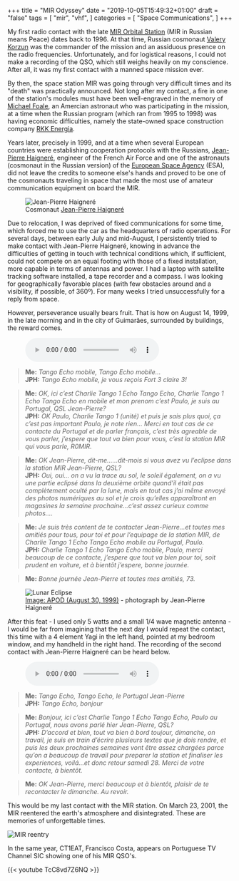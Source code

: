 +++
title = "MIR Odyssey"
date = "2019-10-05T15:49:32+01:00"
draft = "false"
tags = [
    "mir",
    "vhf",
]
categories = [
    "Space Communications",
]
+++

My first radio contact with the late [MIR Orbital Station](http://www.russianspaceweb.com/mir.html) (MIR in Russian means Peace) dates back to 1996. At that time, Russian cosmonaut [Valery Korzun](http://www.jsc.nasa.gov/Bios/htmlbios/korzun.html) was the commander of the mission and an assiduous presence on the radio frequencies. Unfortunately, and for logistical reasons, I could not make a recording of the QSO, which still weighs heavily on my conscience. After all, it was my first contact with a manned space mission ever.

By then, the space station MIR was going through very difficult times and its "death" was practically announced. Not long after my contact, a fire in one of the station's modules must have been well-engraved in the memory of [Michael Foale](http://www.jsc.nasa.gov/Bios/htmlbios/foale.html), an Amercian astronaut who was participating in the mission, at a time when the Russian program (which ran from 1995 to 1998) was having economic difficulties, namely the state-owned space construction company [RKK Energia](http://www.energia.ru/).

Years later, precisely in 1999, and at a time when several European countries were establishing cooperation protocols with the Russians, [Jean-Pierre Haigneré](http://www.esa.int/esaHS/ESAKMQ0VMOC_astronauts_0.html), engineer of the French Air Force and one of the astronauts (cosmonaut in the Russian version) of the [European Space Agency](http://www.esa.int/esaCP/index.html) (ESA), did not leave the credits to someone else's hands and proved to be one of the cosmonauts traveling in space that made the most use of amateur communication equipment on board the MIR.

<figure>
  <img src="/images/jph.jpg" alt="Jean-Pierre Haigneré">
  <figcaption>Cosmonaut <a href="https://www.esa.int/Our_Activities/Human_and_Robotic_Exploration/Astronauts/Jean-Pierre_Haignere">Jean-Pierre Haigneré</a></figcaption>
</figure>


Due to relocation, I was deprived of fixed communications for some time, which forced me to use the car as the headquarters of radio operations. For several days, between early July and mid-August, I persistently tried to make contact with Jean-Pierre Haigneré, knowing in advance the difficulties of getting in touch with technical conditions which, if sufficient, could not compete on an equal footing with those of a fixed installation, more capable in terms of antennas and power. I had a laptop with satellite tracking software installed, a tape recorder and a compass. I was looking for geographically favorable places (with few obstacles around and a visibility, if possible, of 360º). For many weeks I tried unsuccessfully for a reply from space.

However, perseverance usually bears fruit. That is how on August 14, 1999, in the late morning and in the city of Guimarães, surrounded by buildings, the reward comes. 

<figure {{ with .Get "class" }}class="{{ . }}"{{ end }}>
<audio controls preload="{{ .Get "preload" | default "metadata" }}">
{{ with .Get "src" }}<source src="/audio/mir14899.mp3" type="audio/mpeg">{{ end }}
{{ with .Get "caption" }}<figcaption>{{ . }}</figcaption>{{ end }}
</audio>
</figure>

>**Me:** *Tango Echo mobile, Tango Echo mobile…*<br>
>**JPH:** *Tango Echo mobile, je vous reçois Fort 3 claire 3!*<br>

>**Me:** *OK, ici c’est Charlie Tango 1  Echo Tango Echo, Charlie Tango 1 Echo Tango Echo en mobile et mon* *prenom c’est Paulo, je suis au Portugal, QSL Jean-Pierre?*<br>
>**JPH:** *OK Paulo, Charlie Tango 1 (unité) et puis je sais plus quoi, ça c’est pas important Paulo, je note* *rien… Merci en tout cas de ce contacte du Portugal et de parler français, c’est très agreable de vous* *parler, j’espere que tout va bien pour vous, c’est la station MIR qui vous parle, R0MIR.*

>**Me:** *OK Jean-Pierre, dit-me……dit-mois si vous avez vu l’eclipse dans la station MIR Jean-Pierre, QSL?*<br>
>**JPH:** *Oui, oui… on a vu la trace au sol, le soleil également, on a vu une partie eclipsé dans la* *deuxième orbite quand’il était pas complètement oculté par la lune, mais en tout cas j’ai même envoyé des* *photos numériques au sol et je crois qu’elles apparaîtront en magasines la semaine prochaine…c’est* *assez curieux comme photos….*

>**Me:** *Je suis très content de te contacter Jean-Pierre…et toutes mes amitiés pour tous, pour toi et* *pour l’equipage de la station MIR, de Charlie Tango 1 Echo Tango Echo mobile au Portugal, Paulo.*<br>
>**JPH:** *Charlie Tango 1 Echo Tango Echo mobile, Paulo, merci beaucoup de ce contacte, j’espere que tout* *va bien pour toi, soit prudent en voiture, et à bientôt j’espere, bonne journée.*<br>

>**Me:** *Bonne journée Jean-Pierre et toutes mes amitiés, 73.*

<figure>
  <img src="/images/eclipse_lua.jpg" alt="Lunar Eclipse">
  <figcaption><a href="https://apod.nasa.gov/apod/astropix.html">Image: APOD (August 30, 1999)</a> - photograph by Jean-Pierre Haigneré</figcaption>
</figure>


After this feat - I used only 5 watts and a small 1/4 wave magnetic antenna - I would be far from imagining that the next day I would repeat the contact, this time with a 4 element Yagi in the left hand, pointed at my bedroom window, and my handheld in the right hand. The recording of the second contact with Jean-Pierre Haigneré can be heard below.

<figure {{ with .Get "class" }}class="{{ . }}"{{ end }}>
<audio controls preload="{{ .Get "preload" | default "metadata" }}">
{{ with .Get "src" }}<source src="/audio/mir15899.mp3" type="audio/mpeg">{{ end }}
{{ with .Get "caption" }}<figcaption>{{ . }}</figcaption>{{ end }}
</audio>
</figure>

>**Me:** *Tango Echo, Tango Echo, le Portugal Jean-Pierre*<br>
>**JPH:** *Tango Echo, bonjour*<br>

>**Me:** *Bonjour, ici c’est Charlie Tango 1 Echo Tango Echo, Paulo au Portugal, nous avons parlé hier* *Jean-Pierre, QSL?*<br>
>**JPH:** *D’accord et bien, tout va bien à bord toujour, dimanche, on travail, je suis en train d’écrire* *plusieurs textes que je dois rendre, et puis les deux prochaines semaines vont être assez chargées parce* *qu’on a beaucoup de travail pour preparer la station et finaliser les experiences, voilá…et donc retour* *samedi 28. Merci de votre contacte, à bientôt.*<br>

>**Me:** *OK Jean-Pierre, merci beaucoup et à bientôt, plaisir de te recontacter le dimanche. Au revoir.*

This would be my last contact with the MIR station. On March 23, 2001, the MIR reentered the earth's atmosphere and disintegrated. These are memories of unforgettable times.

![MIR reentry](/images/mir_reentry.jpg)

In the same year, CT1EAT, Francisco Costa, appears on Portuguese TV Channel SIC showing one of his MIR QSO's.

{{< youtube TcC8vd7Z6NQ >}}

